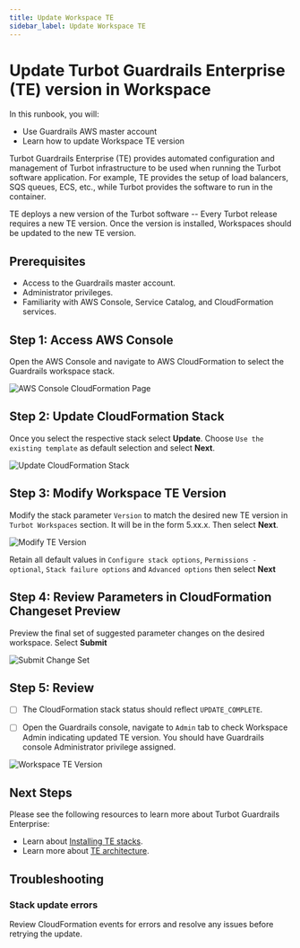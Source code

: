 ```yaml
---
title: Update Workspace TE
sidebar_label: Update Workspace TE
---
```


# Update Turbot Guardrails Enterprise (TE) version in Workspace

In this runbook, you will:
- Use Guardrails AWS master account
- Learn how to update Workspace TE version

Turbot Guardrails Enterprise (TE) provides automated configuration and management of Turbot infrastructure to be used when running the Turbot software application. For example, TE provides the setup of load balancers, SQS queues, ECS, etc., while Turbot provides the software to run in the container.

TE deploys a new version of the Turbot software -- Every Turbot release requires a new TE version. Once the version is installed, Workspaces should be updated to the new TE version.

## Prerequisites
- Access to the Guardrails master account.
- Administrator privileges.
- Familiarity with AWS Console, Service Catalog, and CloudFormation services.


## Step 1: Access AWS Console

Open the AWS Console and navigate to AWS CloudFormation to select the Guardrails workspace stack.

![AWS Console CloudFormation Page](/images/docs/guardrails/runbooks/enterprise-install/update-te/aws-cfn-stack-set.png)

## Step 2: Update CloudFormation Stack

Once you select the respective stack select **Update**. Choose `Use the existing template` as default selection and select **Next**.

![Update CloudFormation Stack](/images/docs/guardrails/runbooks/enterprise-install/update-te/aws-cfn-stack-set-update.png)

## Step 3: Modify Workspace TE Version

Modify the stack parameter `Version` to match the desired new TE version in `Turbot Workspaces` section. It will be in the form 5.xx.x. Then select **Next**.

![Modify TE Version](/images/docs/guardrails/runbooks/enterprise-install/update-te/aws-cfn-stack-set-update-te-version.png)

Retain all default values in `Configure stack options`, `Permissions - optional`, `Stack failure options` and `Advanced options` then select **Next**

## Step 4: Review Parameters in CloudFormation Changeset Preview

Preview the final set of suggested parameter changes on the desired workspace. Select **Submit**

![Submit Change Set](/images/docs/guardrails/runbooks/enterprise-install/update-te/aws-cfn-stack-change-set-preview.png)

## Step 5: Review

- [ ] The CloudFormation stack status should reflect `UPDATE_COMPLETE`.

- [ ] Open the Guardrails console, navigate to `Admin` tab to check Workspace Admin indicating updated TE version. You should have Guardrails console Administrator privilege assigned.

![Workspace TE Version](/images/docs/guardrails/runbooks/enterprise-install/update-te/guardrails-workspace-te-version.png)

## Next Steps

Please see the following resources to learn more about Turbot Guardrails Enterprise:

- Learn about [Installing TE stacks](https://turbot.com/guardrails/docs/enterprise/updating-stacks).
- Learn more about [TE architecture](https://turbot.com/guardrails/docs/enterprise/architecture).

## Troubleshooting

### Stack update errors
Review CloudFormation events for errors and resolve any issues before retrying the update.

